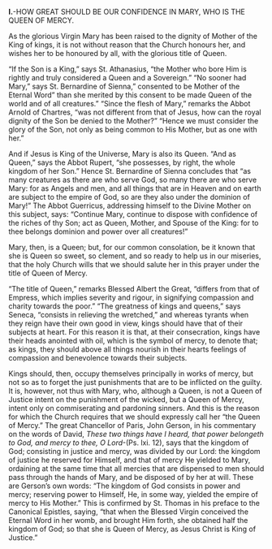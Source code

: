 
**I.**-HOW GREAT SHOULD BE OUR CONFIDENCE IN MARY, WHO IS THE QUEEN OF MERCY.

As the glorious Virgin Mary has been raised to the dignity of Mother of the King of kings, it is not without reason that the Church honours her, and wishes her to be honoured by all, with the glorious title of Queen.

“If the Son is a King,” says St. Athanasius, “the Mother who bore Him is rightly and truly considered a Queen and a Sovereign.” “No sooner had Mary,” says St. Bernardine of Sienna,” consented to be Mother of the Eternal Word” than she merited by this consent to be made Queen of the world and of all creatures.” “Since the flesh of Mary,” remarks the Abbot Arnold of Chartres, “was not different from that of Jesus, how can the royal dignity of the Son be denied to the Mother?” “Hence we must consider the glory of the Son, not only as being common to His Mother, but as one with her.”

And if Jesus is King of the Universe, Mary is also its Queen. “And as Queen,” says the Abbot Rupert, “she possesses, by right, the whole kingdom of her Son.” Hence St. Bernardine of Sienna concludes that “as many creatures as there are who serve God, so many there are who serve Mary: for as Angels and men, and all things that are in Heaven and on earth are subject to the empire of God, so are they also under the dominion of Mary!” The Abbot Guerricus, addressing himself to the Divine Mother on this subject, says: “Continue Mary, continue to dispose with confidence of the riches of thy Son; act as Queen, Mother, and Spouse of the King: for to thee belongs dominion and power over all creatures!”

Mary, then, is a Queen; but, for our common consolation, be it known that she is Queen so sweet, so clement, and so ready to help us in our miseries, that the holy Church wills that we should salute her in this prayer under the title of Queen of Mercy.

“The title of Queen,” remarks Blessed Albert the Great, “differs from that of Empress, which implies severity and rigour, in signifying compassion and charity towards the poor.” “The greatness of kings and queens,” says Seneca, “consists in relieving the wretched,” and whereas tyrants when they reign have their own good in view, kings should have that of their subjects at heart. For this reason it is that, at their consecration, kings have their heads anointed with oil, which is the symbol of mercy, to denote that; as kings, they should above all things nourish in their hearts feelings of compassion and benevolence towards their subjects.

Kings should, then, occupy themselves principally in works of mercy, but not so as to forget the just punishments that are to be inflicted on the guilty. It is, however, not thus with Mary, who, although a Queen, is not a Queen of Justice intent on the punishment of the wicked, but a Queen of Mercy, intent only on commiserating and pardoning sinners. And this is the reason for which the Church requires that we should expressly call her “the Queen of Mercy.” The great Chancellor of Paris, John Gerson, in his commentary on the words of David, _These two things have I heard, that power belongeth to God, and mercy to thee, O Lord_-(Ps. lxi. 12), says that the kingdom of God; consisting in justice and mercy, was divided by our Lord: the kingdom of justice he reserved for Himself, and that of mercy He yielded to Mary, ordaining at the same time that all mercies that are dispensed to men should pass through the hands of Mary, and be disposed of by her at will. These are Gerson’s own words: “The kingdom of God consists in power and mercy; reserving power to Himself, He, in some way, yielded the empire of mercy to His Mother.” This is confirmed by St. Thomas in his preface to the Canonical Epistles, saying, “that when the Blessed Virgin conceived the Eternal Word in her womb, and brought Him forth, she obtained half the kingdom of God; so that she is Queen of Mercy, as Jesus Christ is King of Justice.”

